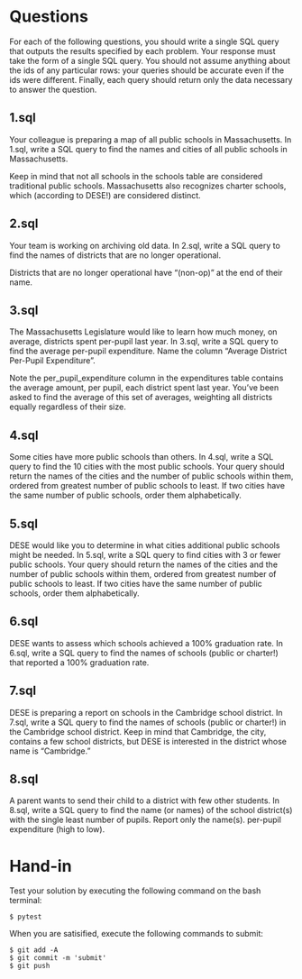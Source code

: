 # Questions

For each of the following questions, you should write a single SQL query that outputs the results specified by each problem. Your response must take the form of a single SQL query. You should not assume anything about the ids of any particular rows: your queries should be accurate even if the ids were different. Finally, each query should return only the data necessary to answer the question.

## 1.sql
Your colleague is preparing a map of all public schools in Massachusetts. In 1.sql, write a SQL query to find the names and cities of all public schools in Massachusetts.

Keep in mind that not all schools in the schools table are considered traditional public schools. Massachusetts also recognizes charter schools, which (according to DESE!) are considered distinct.

## 2.sql
Your team is working on archiving old data. In 2.sql, write a SQL query to find the names of districts that are no longer operational.

Districts that are no longer operational have “(non-op)” at the end of their name.

## 3.sql
The Massachusetts Legislature would like to learn how much money, on average, districts spent per-pupil last year. In 3.sql, write a SQL query to find the average per-pupil expenditure. Name the column “Average District Per-Pupil Expenditure”.

Note the per_pupil_expenditure column in the expenditures table contains the average amount, per pupil, each district spent last year. You’ve been asked to find the average of this set of averages, weighting all districts equally regardless of their size.

## 4.sql
Some cities have more public schools than others. In 4.sql, write a SQL query to find the 10 cities with the most public schools. Your query should return the names of the cities and the number of public schools within them, ordered from greatest number of public schools to least. If two cities have the same number of public schools, order them alphabetically.

## 5.sql
DESE would like you to determine in what cities additional public schools might be needed. In 5.sql, write a SQL query to find cities with 3 or fewer public schools. Your query should return the names of the cities and the number of public schools within them, ordered from greatest number of public schools to least. If two cities have the same number of public schools, order them alphabetically.

## 6.sql
DESE wants to assess which schools achieved a 100% graduation rate. In 6.sql, write a SQL query to find the names of schools (public or charter!) that reported a 100% graduation rate.

## 7.sql
DESE is preparing a report on schools in the Cambridge school district. In 7.sql, write a SQL query to find the names of schools (public or charter!) in the Cambridge school district. Keep in mind that Cambridge, the city, contains a few school districts, but DESE is interested in the district whose name is “Cambridge.”

## 8.sql
A parent wants to send their child to a district with few other students. In 8.sql, write a SQL query to find the name (or names) of the school district(s) with the single least number of pupils. Report only the name(s).
 per-pupil expenditure (high to low).


# Hand-in

Test your solution by executing the following command on the bash terminal:

```shell
$ pytest
```

When you are satisified, execute the following commands to submit:

```shell
$ git add -A
$ git commit -m 'submit'
$ git push
```
